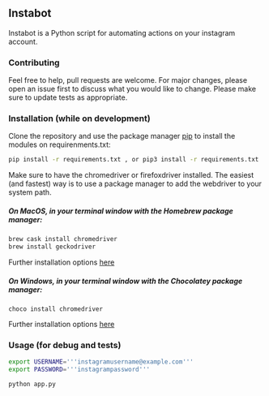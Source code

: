 ## Instabot
Instabot is a Python script for automating actions on your instagram account.

### Contributing

Feel free to help, pull requests are welcome. For major changes, please open an issue first to discuss what you would like to change.
Please make sure to update tests as appropriate.

### Installation (while on development)

Clone the repository and use the package manager [pip](https://pip.pypa.io/en/stable/) to install the modules on requirenments.txt:
```bash
pip install -r requirements.txt , or pip3 install -r requirements.txt
```
Make sure to have the chromedriver or firefoxdriver installed. The easiest (and fastest) way is to use a package manager to add the webdriver to your system path.

##### On MacOS, in your terminal window with the Homebrew package manager:
```bash
brew cask install chromedriver
brew install geckodriver
```
Further installation options [here](https://www.kenst.com/2015/03/installing-chromedriver-on-mac-osx/)

##### On Windows, in your terminal window with the Chocolatey package manager:
```shell
choco install chromedriver
```
Further installation options [here](https://www.kenst.com/2019/02/installing-chromedriver-on-windows/)

### Usage (for debug and tests) 
```bash
export USERNAME='''instagramusername@example.com'''
export PASSWORD='''instagrampassword'''
```
```bash
python app.py
```
